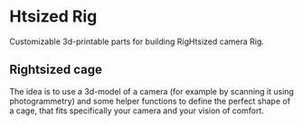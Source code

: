 # Htsized Rig
Customizable 3d-printable parts for building RigHtsized camera Rig. 
## Rightsized cage
The idea is to use a 3d-model of a camera (for example by scanning it using photogrammetry) and some helper functions to define the perfect shape of a cage, that fits specifically your camera and your vision of comfort.
